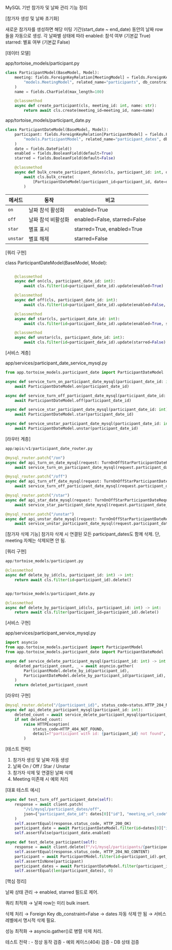 MySQL 기반 참가자 및 날짜 관리 기능 정리

[참가자 생성 및 날짜 초기화]

새로운 참가자를 생성하면 해당 미팅 기간(start_date ~ end_date) 동안의 날짜 row들을 자동으로 생성.
각 날짜별 상태에 따라
enabled: 참석 여부 (기본값 True)
starred: 별표 여부 (기본값 False)

[데이터 모델]

app/tortoise_models/participant.py
```python
class ParticipantModel(BaseModel, Model):
    meeting: fields.ForeignKeyRelation[MeetingModel] = fields.ForeignKeyField(
        "models.MeetingModel", related_name="participants", db_constraint=False
    )
    name = fields.CharField(max_length=100)

    @classmethod
    async def create_participant(cls, meeting_id: int, name: str):
        return await cls.create(meeting_id=meeting_id, name=name)
```



app/tortoise_models/participant_date.py
```python
class ParticipantDateModel(BaseModel, Model):
    participant: fields.ForeignKeyRelation[ParticipantModel] = fields.ForeignKeyField(
        "models.ParticipantModel", related_name="participant_dates", db_constraint=False
    )
    date = fields.DateField()
    enabled = fields.BooleanField(default=True)
    starred = fields.BooleanField(default=False)

    @classmethod
    async def bulk_create_participant_dates(cls, participant_id: int, dates: list[date]) -> None:
        await cls.bulk_create(
            [ParticipantDateModel(participant_id=participant_id, date=date) for date in dates]
        )
```        

| 메서드      | 동작        | 비고                           |
| -------- | --------- | ---------------------------- |
| `on`     | 날짜 참석 활성화 | enabled=True                 |
| `off`    | 날짜 참석 비활성화| enabled=False, starred=False |
| `star`   | 별표 표시     | starred=True, enabled=True   |
| `unstar` | 별표 해제     | starred=False                |

[쿼리 구현]

class ParticipantDateModel(BaseModel, Model):
```python

    @classmethod
    async def on(cls, participant_date_id: int):
        await cls.filter(id=participant_date_id).update(enabled=True)

    @classmethod
    async def off(cls, participant_date_id: int):
        await cls.filter(id=participant_date_id).update(enabled=False, starred=False)

    @classmethod
    async def star(cls, participant_date_id: int):
        await cls.filter(id=participant_date_id).update(enabled=True, starred=True)

    @classmethod
    async def unstar(cls, participant_date_id: int):
        await cls.filter(id=participant_date_id).update(starred=False)
```

[서비스 계층]

app/services/participant_date_service_mysql.py
```python
from app.tortoise_models.participant_date import ParticipantDateModel

async def service_turn_on_participant_date_mysql(participant_date_id: int):
    await ParticipantDateModel.on(participant_date_id)

async def service_turn_off_participant_date_mysql(participant_date_id: int):
    await ParticipantDateModel.off(participant_date_id)

async def service_star_participant_date_mysql(participant_date_id: int):
    await ParticipantDateModel.star(participant_date_id)

async def service_unstar_participant_date_mysql(participant_date_id: int):
    await ParticipantDateModel.unstar(participant_date_id)
```

[라우터 계층]
```python
app/apis/v1/participant_date_router.py

@mysql_router.patch("/on")
async def api_turn_on_date_mysql(request: TurnOnOffStarParticipantDateRequestMysql) -> GetMeetingResponse:
    await service_turn_on_participant_date_mysql(request.participant_date_id)

@mysql_router.patch("/off")
async def api_turn_off_date_mysql(request: TurnOnOffStarParticipantDateRequestMysql) -> GetMeetingResponse:
    await service_turn_off_participant_date_mysql(request.participant_date_id)

@mysql_router.patch("/star")
async def api_star_date_mysql(request: TurnOnOffStarParticipantDateRequestMysql) -> GetMeetingResponse:
    await service_star_participant_date_mysql(request.participant_date_id)

@mysql_router.patch("/unstar")
async def api_unstar_date_mysql(request: TurnOnOffStarParticipantDateRequestMysql) -> GetMeetingResponse:
    await service_unstar_participant_date_mysql(request.participant_date_id)
```

[참가자 삭제 기능]
참가자 삭제 시 연결된 모든 participant_dates도 함께 삭제.
단, meeting 자체는 삭제되면 안 됨.

[쿼리 구현]
```python
app/tortoise_models/participant.py

@classmethod
async def delete_by_id(cls, participant_id: int) -> int:
    return await cls.filter(id=participant_id).delete()


app/tortoise_models/participant_date.py

@classmethod
async def delete_by_participant_id(cls, participant_id: int) -> int:
    return await cls.filter(participant_id=participant_id).delete()
```
[서비스 구현]

app/services/participant_service_mysql.py
```python
import asyncio
from app.tortoise_models.participant import ParticipantModel
from app.tortoise_models.participant_date import ParticipantDateModel

async def service_delete_participant_mysql(participant_id: int) -> int:
    deleted_participant_count, _ = await asyncio.gather(
        ParticipantModel.delete_by_id(participant_id),
        ParticipantDateModel.delete_by_participant_id(participant_id),
    )
    return deleted_participant_count
```

[라우터 구현]

```python
@mysql_router.delete("/{participant_id}", status_code=status.HTTP_204_NO_CONTENT)
async def api_delete_participant_mysql(participant_id: int):
    deleted_count = await service_delete_participant_mysql(participant_id)
    if not deleted_count:
        raise HTTPException(
            status_code=HTTP_404_NOT_FOUND,
            detail=f"participant with id: {participant_id} not found",
        )
```

[테스트 전략]

1. 참가자 생성 및 날짜 자동 생성
2. 날짜 On / Off / Star / Unstar
3. 참가자 삭제 및 연결된 날짜 삭제
4. Meeting 미존재 시 예외 처리

[대표 테스트 예시]

```python
async def test_turn_off_participant_date(self):
    response = await client.patch(
        "/v1/mysql/participant_dates/off",
        json={"participant_date_id": dates[0]["id"], "meeting_url_code": url_code},
    )
    self.assertEqual(response.status_code, HTTP_200_OK)
    participant_date = await ParticipantDateModel.filter(id=dates[0]["id"]).get()
    self.assertFalse(participant_date.enabled)

async def test_delete_participant(self):
    response = await client.delete(f"/v1/mysql/participants/{participant_id}")
    self.assertEqual(response.status_code, HTTP_204_NO_CONTENT)
    participant = await ParticipantModel.filter(id=participant_id).get_or_none()
    self.assertIsNone(participant)
    participant_dates = await ParticipantDateModel.filter(participant_id=participant_id).all()
    self.assertEqual(len(participant_dates), 0)
```

[핵심 정리]

날짜 상태 관리 → enabled, starred 필드로 제어.

쿼리 최적화 → 날짜 row는 미리 bulk insert.

삭제 처리 → Foreign Key db_constraint=False → dates 자동 삭제 안 됨 → 서비스 레벨에서 명시적 삭제 필요.

성능 최적화 → asyncio.gather()로 병렬 삭제 처리.

테스트 전략 :
    - 정상 동작 검증
    - 예외 케이스(404) 검증
    - DB 상태 검증